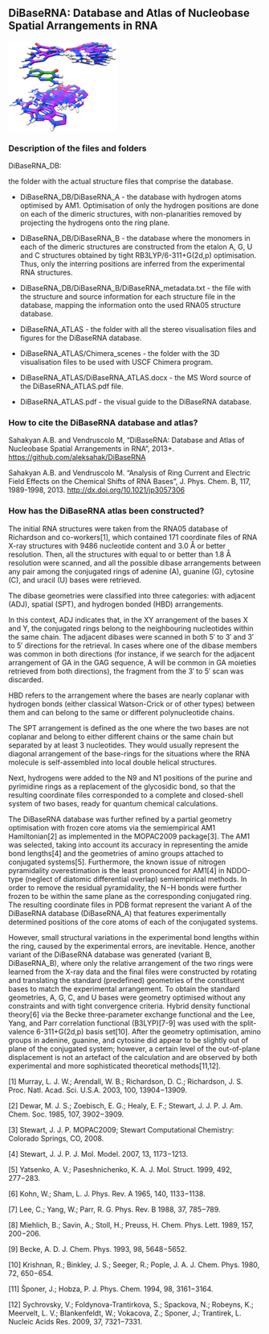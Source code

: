 ## DiBaseRNA: Database and Atlas of Nucleobase Spatial Arrangements in RNA ##

<img src="DiBaseRNA_ATLAS/icon.png" align="middle" height="180" margin="0 auto" />

### Description of the files and folders ###

DiBaseRNA_DB:

the folder with the actual structure files that comprise the database. 

- DiBaseRNA_DB/DiBaseRNA_A - the database with hydrogen atoms optimised by AM1. Optimisation of only the hydrogen positions are done on each of the dimeric structures, with non-planarities removed by projecting the hydrogens onto the ring plane.

- DiBaseRNA_DB/DiBaseRNA_B - the database where the monomers in each of the dimeric structures are constructed from the etalon A, G, U and C structures obtained by tight RB3LYP/6-311+G(2d,p) optimisation. Thus, only the interring positions are inferred from the experimental RNA structures.

- DiBaseRNA_DB/DiBaseRNA_B/DiBaseRNA_metadata.txt - the file with the structure and source information for each structure file in the database, mapping the information onto the used RNA05 structure database.

- DiBaseRNA_ATLAS - the folder with all the stereo visualisation files and figures for the DiBaseRNA database.

- DiBaseRNA_ATLAS/Chimera_scenes - the folder with the 3D visualisation files to be used with USCF Chimera program.

- DiBaseRNA_ATLAS/DiBaseRNA_ATLAS.docx - the MS Word source of the DiBaseRNA_ATLAS.pdf file.

- DiBaseRNA_ATLAS.pdf - the visual guide to the DiBaseRNA database.


### How to cite the DiBaseRNA database and atlas? ###

Sahakyan A.B. and Vendruscolo M, “DiBaseRNA: Database and Atlas of Nucleobase Spatial Arrangements in RNA”, 2013+. https://github.com/aleksahak/DiBaseRNA

Sahakyan A.B. and Vendruscolo M. “Analysis of Ring Current and Electric Field Effects on the Chemical Shifts of RNA Bases”, J. Phys. Chem. B, 117, 1989-1998, 2013. http://dx.doi.org/10.1021/jp3057306


### How has the DiBaseRNA atlas been constructed? ###

  The initial RNA structures were taken from the RNA05 database of Richardson and co-workers[1], which contained 171 coordinate files of RNA X-ray structures with 9486 nucleotide content and 3.0 Å or better resolution. Then, all the structures with equal to or better than 1.8 Å resolution were scanned, and all the possible dibase arrangements between any pair among the conjugated rings of adenine (A), guanine (G), cytosine (C), and uracil (U) bases were retrieved.

  The dibase geometries were classified into three categories: with adjacent (ADJ), spatial (SPT), and hydrogen bonded (HBD) arrangements.

  In this context, ADJ indicates that, in the XY arrangement of the bases X and Y, the conjugated rings belong to the neighbouring nucleotides within the same chain. The adjacent dibases were scanned in both 5′ to 3′ and 3′ to 5′ directions for the retrieval. In cases where one of the dibase members was common in both directions (for instance, if we search for the adjacent arrangement of GA in the GAG sequence, A will be common in GA moieties retrieved from both directions), the fragment from the 3′ to 5′ scan was discarded.

  HBD refers to the arrangement where the bases are nearly coplanar with hydrogen bonds (either classical Watson-Crick or of other types) between them and can belong to the same or different polynucleotide chains.

  The SPT arrangement is defined as the one where the two bases are not coplanar and belong to either different chains or the same chain but separated by at least 3 nucleotides. They would usually represent the diagonal arrangement of the base-rings for the situations where the RNA molecule is self-assembled into local double helical structures.

  Next, hydrogens were added to the N9 and N1 positions of the purine and pyrimidine rings as a replacement of the glycosidic bond, so that the resulting coordinate files corresponded to a complete and closed-shell system of two bases, ready for quantum chemical calculations.

  The DiBaseRNA database was further refined by a partial geometry optimisation with frozen core atoms via the semiempirical AM1 Hamiltonian[2] as implemented in the MOPAC2009 package[3]. The AM1 was selected, taking into account its accuracy in representing the amide bond lengths[4] and the geometries of amino groups attached to conjugated systems[5]. Furthermore, the known issue of nitrogen pyramidality overestimation is the least pronounced for AM1[4] in NDDO-type (neglect of diatomic differential overlap) semiempirical methods. In order to remove the residual pyramidality, the N−H bonds were further frozen to be within the same plane as the corresponding conjugated ring. The resulting coordinate files in PDB format represent the variant A of the DiBaseRNA database (DiBaseRNA_A) that features experimentally determined positions of the core atoms of each of the conjugated systems.

   However, small structural variations in the experimental bond lengths within the ring, caused by the experimental errors, are inevitable. Hence, another variant of the DiBaseRNA database was generated (variant B, DiBaseRNA_B), where only the relative arrangement of the two rings were learned from the X-ray data and the final files were constructed by rotating and translating the standard (predefined) geometries of the constituent bases to match the experimental arrangement. To obtain the standard geometries, A, G, C, and U bases were geometry optimised without any constraints and with tight convergence criteria. Hybrid density functional theory[6] via the Becke three-parameter exchange functional and the Lee, Yang, and Parr correlation functional (B3LYP)[7-9] was used with the split-valence 6-311+G(2d,p) basis set[10]. After the geometry optimisation, amino groups in adenine, guanine, and cytosine did appear to be slightly out of plane of the conjugated system; however, a certain level of the out-of-plane displacement is not an artefact of the calculation and are observed by both experimental and more sophisticated theoretical methods[11,12].

[1] Murray, L. J. W.; Arendall, W. B.; Richardson, D. C.; Richardson, J. S. Proc. Natl. Acad. Sci. U.S.A. 2003, 100, 13904−13909.

[2] Dewar, M. J. S.; Zoebisch, E. G.; Healy, E. F.; Stewart, J. J. P. J. Am. Chem. Soc. 1985, 107, 3902−3909.

[3] Stewart, J. J. P. MOPAC2009; Stewart Computational Chemistry: Colorado Springs, CO, 2008.

[4] Stewart, J. J. P. J. Mol. Model. 2007, 13, 1173−1213.

[5] Yatsenko, A. V.; Paseshnichenko, K. A. J. Mol. Struct. 1999, 492, 277−283.

[6] Kohn, W.; Sham, L. J. Phys. Rev. A 1965, 140, 1133−1138.

[7] Lee, C.; Yang, W.; Parr, R. G. Phys. Rev. B 1988, 37, 785−789.

[8] Miehlich, B.; Savin, A.; Stoll, H.; Preuss, H. Chem. Phys. Lett. 1989, 157, 200−206.

[9] Becke, A. D. J. Chem. Phys. 1993, 98, 5648−5652.

[10] Krishnan, R.; Binkley, J. S.; Seeger, R.; Pople, J. A. J. Chem. Phys. 1980, 72, 650−654.

[11] Šponer, J.; Hobza, P. J. Phys. Chem. 1994, 98, 3161−3164.

[12] Sychrovsky, V.; Foldynova-Trantirkova, S.; Spackova, N.; Robeyns, K.; Meervelt, L. V.; Blankenfeldt, W.; Vokacova, Z.; Sponer, J.; Trantirek, L. Nucleic Acids Res. 2009, 37, 7321−7331.
